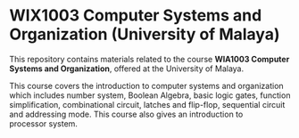 # WIX1003 Computer Systems and Organization (University of Malaya)

This repository contains materials related to the course **WIA1003 Computer Systems and Organization**, offered at the University of Malaya.

This course covers the introduction to computer systems and organization which includes number system, Boolean Algebra, basic logic gates, function simplification, combinational circuit, latches and flip-flop, sequential circuit and addressing mode. This course also gives an introduction to processor system.
